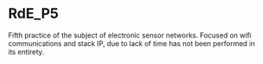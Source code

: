 # RdE_P5
Fifth practice of the subject of electronic sensor networks. Focused on wifi communications and stack IP, due to lack of time has not been performed in its entirety.
